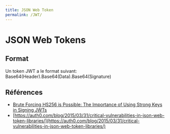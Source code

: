 ```yaml
---
title: JSON Web Token
permalink: /JWT/
---
```


# JSON Web Tokens

## Format

Un token JWT a le format suivant: Base64(Header).Base64(Data).Base64(Signature)

## Références
- [Brute Forcing HS256 is Possible: The Importance of Using Strong Keys in Signing JWTs](https://auth0.com/blog/brute-forcing-hs256-is-possible-the-importance-of-using-strong-keys-to-sign-jwts/)
- [https://auth0.com/blog/2015/03/31/critical-vulnerabilities-in-json-web-token-libraries/](https://auth0.com/blog/2015/03/31/critical-vulnerabilities-in-json-web-token-libraries/)
